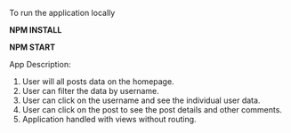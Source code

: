 To run the application locally

**NPM INSTALL**

**NPM START**

App Description:

1) User will all posts data on the homepage.
2) User can filter the data by username.
3) User can click on the username and see the individual user data.
4) User can click on the post to see the post details and other comments.
5) Application handled with views without routing.
